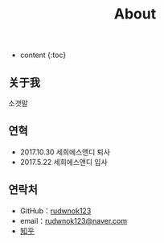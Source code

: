 ﻿---
layout: page
title: About
permalink: /about/
icon: heart
type: page
---

* content
{:toc}

## 关于我

소갯말

## 연혁

* 2017.10.30 세희에스앤디 퇴사
* 2017.5.22 세희에스앤디 입사

## 연락처

* GitHub：[rudwnok123](https://github.com/rudwnok123)
* email：rudwnok123@naver.com
* [知乎](https://www.zhihu.com/people/gaohaoyang)



<!--## Comments-->

<!--{% include comments.html %}-->
